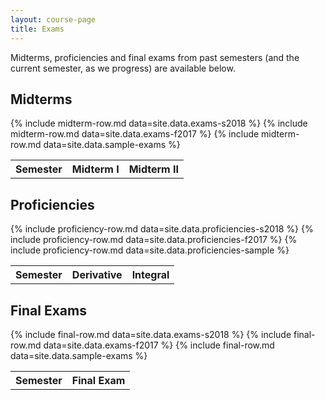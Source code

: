 ```yaml
---
layout: course-page
title: Exams
---
```


Midterms, proficiencies and final exams
from past semesters (and the current semester, as we progress) 
are available below. 

## <a id="midterms"></a>Midterms

<div class="x-scroll">
<table class="asst-table">
<tr><th>Semester</th><th>Midterm I</th><th>Midterm II</th></tr>
	{% include midterm-row.md data=site.data.exams-s2018 %}
	{% include midterm-row.md data=site.data.exams-f2017 %}
	{% include midterm-row.md data=site.data.sample-exams %}
</table>
</div>

## <a id="proficiencies"></a>Proficiencies
<div class="x-scroll">
<table class="asst-table">
<tr><th>Semester</th><th>Derivative</th><th>Integral</th></tr>
	{% include proficiency-row.md data=site.data.proficiencies-s2018 %}
	{% include proficiency-row.md data=site.data.proficiencies-f2017 %}
	{% include proficiency-row.md data=site.data.proficiencies-sample %}
</table>
</div>

## <a id="finals"></a>Final Exams

<div class="x-scroll">
<table class="asst-table">
<tr><th>Semester</th><th>Final Exam</th></tr>
	{% include final-row.md data=site.data.exams-s2018 %}
	{% include final-row.md data=site.data.exams-f2017 %}
	{% include final-row.md data=site.data.sample-exams %}
</table>
</div>